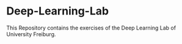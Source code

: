 # Deep-Learning-Lab
This Repository contains the exercises of the Deep Learning Lab of University Freiburg. 
